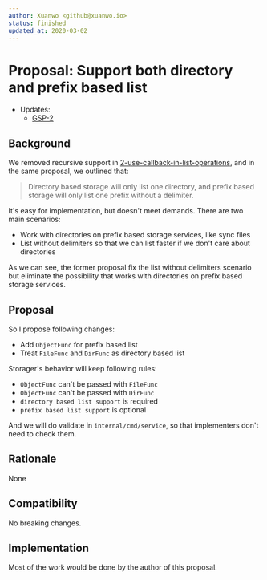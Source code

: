 ```yaml
---
author: Xuanwo <github@xuanwo.io>
status: finished
updated_at: 2020-03-02
---
```


# Proposal: Support both directory and prefix based list

- Updates:
  - [GSP-2](./2-use-callback-in-list-operations.md)

## Background

We removed recursive support in [2-use-callback-in-list-operations], and in the same proposal, we outlined that:

> Directory based storage will only list one directory, and prefix based storage will only list one prefix without a delimiter.

It's easy for implementation, but doesn't meet demands. There are two main scenarios:

- Work with directories on prefix based storage services, like sync files
- List without delimiters so that we can list faster if we don't care about directories

As we can see, the former proposal fix the list without delimiters scenario but eliminate the possibility that works with directories on prefix based storage services.

## Proposal

So I propose following changes:

- Add `ObjectFunc` for prefix based list
- Treat `FileFunc` and `DirFunc` as directory based list

Storager's behavior will keep following rules:

- `ObjectFunc` can't be passed with `FileFunc`
- `ObjectFunc` can't be passed with `DirFunc`
- `directory based list support` is required
- `prefix based list support` is optional

And we will do validate in `internal/cmd/service`, so that implementers don't need to check them.

## Rationale

None

## Compatibility

No breaking changes.

## Implementation

Most of the work would be done by the author of this proposal.

[2-use-callback-in-list-operations]: ./2-use-callback-in-list-operations.md